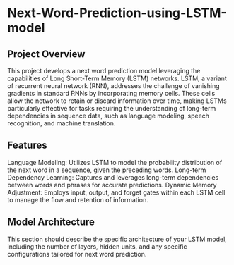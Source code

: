 # Next-Word-Prediction-using-LSTM-model

## Project Overview
This project develops a next word prediction model leveraging the capabilities of Long Short-Term Memory (LSTM) networks. LSTM, a variant of recurrent neural network (RNN), addresses the challenge of vanishing gradients in standard RNNs by incorporating memory cells. These cells allow the network to retain or discard information over time, making LSTMs particularly effective for tasks requiring the understanding of long-term dependencies in sequence data, such as language modeling, speech recognition, and machine translation.

## Features
Language Modeling: Utilizes LSTM to model the probability distribution of the next word in a sequence, given the preceding words.
Long-term Dependency Learning: Captures and leverages long-term dependencies between words and phrases for accurate predictions.
Dynamic Memory Adjustment: Employs input, output, and forget gates within each LSTM cell to manage the flow and retention of information.

## Model Architecture
This section should describe the specific architecture of your LSTM model, including the number of layers, hidden units, and any specific configurations tailored for next word prediction.
